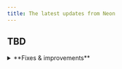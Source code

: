 ```yaml
---
title: The latest updates from Neon
---
```


## TBD

<details>

<summary>**Fixes & improvements**</summary>

- **Neon Console**

- **Postgres extension updates**

  The PostgreSQL Anonymizer (`anon`) extension, which was not officially supported in Neon but was enabled for some users during early testing, will be removed. Data anonymization support is planned for delivery in Q2 2025. We will contact known `anon` extension users via email before its removal. If you are using the `anon` extension and have questions or concerns, please reach out to [Neon Support](https://console.neon.tech/app/projects?modal=support).

- **Drizzle Studio update**

  We updated the Drizzle Studio integration that powers the **Tables** page in the Neon Console to version 1.0.17. For the latest improvements and fixes, see the [Neon Drizzle Studio Integration Changelog](https://github.com/neondatabase/neon-drizzle-studio-changelog/blob/main/CHANGELOG.md).

- **API Updates**

  tbd

- **Neon serverless driver**

  tbd

- **Fixes**

  tbd

</details>
